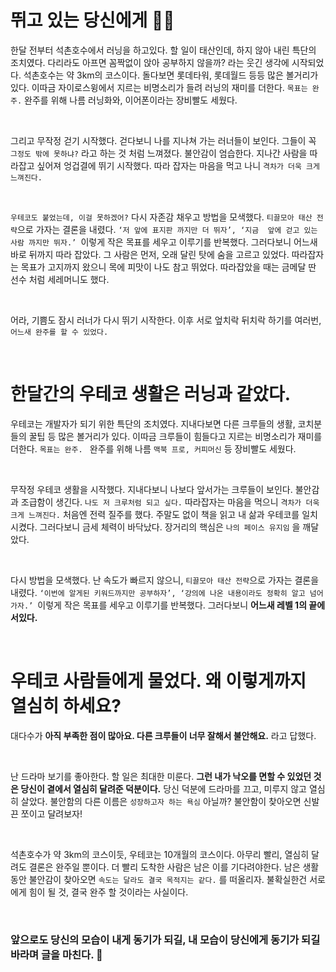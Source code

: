 # 뛰고 있는 당신에게 🏃‍♀️

한달 전부터 석촌호수에서 러닝을 하고있다. 할 일이 태산인데, 하지 않아 내린 특단의 조치였다. 다리라도 아프면 꼼짝없이 앉아 공부하지 않을까? 라는 웃긴 생각에 시작되었다. 
석촌호수는 약 3km의 코스이다. 돌다보면 롯데타워, 롯데월드 등등 많은 볼거리가 있다.  이따금 자이로스윙에서 지르는 비명소리가 들려 러닝의 재미를 더한다. 
`목표는 완주.` 완주를 위해 나름 러닝화와, 이어폰이라는 장비빨도 세웠다.

<br>

그리고 무작정 걷기 시작했다.
걷다보니 나를 지나쳐 가는 러너들이 보인다. 그들이 꼭  `그정도 밖에 못하냐?` 라고 하는 것 처럼 느껴졌다.
불안감이 엄습한다. 지나간 사람을 따라잡고 싶어져 엉겁결에 뛰기 시작했다.  따라 잡자는 마음을 먹고 나니  `격차가 더욱 크게 느껴진다.`

<br>

`우테코도 붙었는데, 이걸 못하겠어?` 다시 자존감 채우고 방법을 모색했다. `티끌모아 태산 전략`으로 가자는 결론을 내렸다. 
`‘저 앞에 표지판 까지만 더 뛰자’, ‘지금  앞에 걷고 있는 사람 까지만 뛰자.’ `이렇게 작은 목표를 세우고 이루기를 반복했다. 
그러다보니 어느새 바로 뒤까지 따라 잡았다. 그 사람은  먼저, 오래 달린 탓에 숨을 고르고 있었다. 
따라잡자는 목표가 고지까지 왔으니 목에 피맛이 나도 참고 뛰었다.  따라잡았을 때는 금메달 딴 선수 처럼 세레머니도 했다.

<br>

어라, 기쁨도 잠시 러너가 다시 뛰기 시작한다. 이후 서로 엎치락 뒤치락 하기를 여러번, `어느새 완주를 할 수 있었다.`

<br>

# 한달간의 우테코 생활은 러닝과 같았다.

우테코는 개발자가 되기 위한 특단의 조치였다. 지내다보면 다른 크루들의 생활, 코치분들의 꿀팁 등 많은 볼거리가 있다. 
이따금 크루들이 힘들다고 지르는 비명소리가 재미를 더한다. `목표는 완주. ` 완주를 위해 나름 `맥북 프로, 커피머신` 등 장비빨도 세웠다.

<br>

무작정 우테코 생활을 시작했다. 지내다보니 나보다 앞서가는 크루들이 보인다. 불안감과 조급함이 생긴다. 
`나도 저 크루처럼 되고 싶다.` 따라잡자는 마음을 먹으니 `격차가 더욱 크게 느껴진다.` 처음엔 전력 질주를 했다. 주말도 없이 책을 읽고 내 삶과 우테코를 일치시켰다. 
그러다보니 금세 체력이 바닥났다. 장거리의 핵심은 `나의 페이스 유지임` 을 깨달았다. 


<br>

다시 방법을 모색했다. 난 속도가 빠르지 않으니, `티끌모아 태산 전략`으로 가자는 결론을 내렸다. 
`‘이번에 알게된 키워드까지만 공부하자’, ‘강의에 나온 내용이라도 정확히 알고 넘어가자.’ `이렇게 작은 목표를 세우고 이루기를 반복했다. 
그러다보니 **어느새 레벨 1의 끝에 서있다.**

<br>


# 우테코 사람들에게 물었다. 왜 이렇게까지 열심히 하세요?

대다수가 **아직 부족한 점이 많아요. 다른 크루들이 너무 잘해서 불안해요.**  라고 답했다.

<br>

난 드라마 보기를 좋아한다. 할 일은 최대한 미룬다. **그런 내가 낙오를 면할 수 있었던 것은 당신이 곁에서 열심히 달려준 덕분이다.**  당신 덕분에 드라마를 끄고, 미루지 않고 열심히 살았다. 
불안함의 다른 이름은 `성장하고자 하는 욕심` 아닐까? 불안함이 찾아오면 신발끈 쪼이고 달려보자! 

<br>

석촌호수가 약 3km의 코스이듯, 우테코는 10개월의 코스이다. 아무리 빨리, 열심히 달려도 결론은 완주일 뿐이다. 더 빨리 도착한 사람은 남은 이를 기다려야한다. 
남은 생활동안 불안감이 찾아오면 `속도는 달라도 결국 목적지는 같다.` 를 떠올리자. 불확실한건 서로에게 힘이 될 것, 결국 완주 할 것이라는 사실이다. 

<br>

### 앞으로도 당신의 모습이 내게 동기가 되길, 내 모습이 당신에게 동기가 되길 바라며 글을 마친다. 🤝


